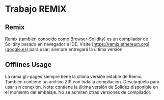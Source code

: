 # Trabajo REMIX 

## **Remix**
Remix (también conocido como Browser-Solidity) es un compilador de Solidity basado en navegador e IDE.
Visite [https://remix.ethereum.org](google.es) para usar; siempre entregará la última versión  

## **Offlines Usage**
La rama gh-pages siempre tiene la última versión estable de Remix. También contiene un archivo ZIP con toda la compilación. Descárguelo para usar sin conexión.
Nota: contiene la última versión de Solidez disponible en el momento del embalaje. No se admiten otras versiones de compilador.

